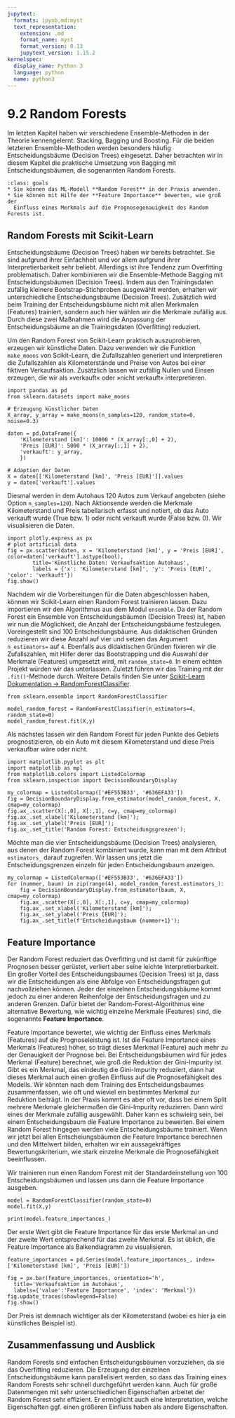 ```yaml
---
jupytext:
  formats: ipynb,md:myst
  text_representation:
    extension: .md
    format_name: myst
    format_version: 0.13
    jupytext_version: 1.15.2
kernelspec:
  display_name: Python 3
  language: python
  name: python3
---
```


# 9.2 Random Forests

Im letzten Kapitel haben wir verschiedene Ensemble-Methoden in der Theorie
kennengelernt: Stacking, Bagging und Boosting. Für die beiden letzteren
Ensemble-Methoden werden besonders häufig Entscheidungsbäume (Decision Trees)
eingesetzt. Daher betrachten wir in diesem Kapitel die praktische Umsetzung von
Bagging mit Entscheidungsbäumen, die sogenannten Random Forests.

```{admonition} Lernziele
:class: goals
* Sie können das ML-Modell **Random Forest** in der Praxis anwenden.
* Sie können mit Hilfe der **Feature Importance** bewerten, wie groß der
  Einfluss eines Merkmals auf die Prognosegenauigkeit des Random Forests ist.
```

## Random Forests mit Scikit-Learn

Entscheidungsbäume (Decision Trees) haben wir bereits betrachtet. Sie sind
aufgrund ihrer Einfachheit und vor allem aufgrund ihrer Interpretierbarkeit sehr
beliebt. Allerdings ist ihre Tendenz zum Overfitting problematisch. Daher
kombinieren wir die Ensemble-Methode Bagging mit Entscheidungsbäumen (Decision
Trees). Indem aus den Trainingsdaten zufällig kleinere Bootstrap-Stichproben
ausgewählt werden, erhalten wir unterschiedliche Entscheidungsbäume (Decision
Trees). Zusätzlich wird beim Training der Entscheidungsbäume nicht mit allen
Merkmalen (Features) trainiert, sondern auch hier wählen wir die Merkmale
zufällig aus. Durch diese zwei Maßnahmen wird die Anpassung der
Entscheidungsbäume an die Trainingsdaten (Overfitting) reduziert.

Um den Random Forest von Scikit-Learn praktisch auszuprobieren, erzeugen wir
künstliche Daten. Dazu verwenden wir die Funktion `make_moons` von Scikit-Learn,
die Zufallszahlen generiert und interpretieren die Zufallszahlen als
Kilometerstände und Preise von Autos bei einer fiktiven Verkaufsaktion.
Zusätzlich lassen wir zufällig Nullen und Einsen erzeugen, die wir als
»verkauft« oder »nicht verkauft« interpretieren.

```{code-cell} ipython3
import pandas as pd 
from sklearn.datasets import make_moons

# Erzeugung künstlicher Daten
X_array, y_array = make_moons(n_samples=120, random_state=0, noise=0.3)

daten = pd.DataFrame({
    'Kilometerstand [km]': 10000 * (X_array[:,0] + 2),
    'Preis [EUR]': 5000 * (X_array[:,1] + 2),
    'verkauft': y_array,
    })

# Adaption der Daten
X = daten[['Kilometerstand [km]', 'Preis [EUR]']].values
y = daten['verkauft'].values
```

Diesmal werden in dem Autohaus 120 Autos zum Verkauf angeboten (siehe Option
`n_samples=120`). Nach Aktionsende werden die Merkmale Kilometerstand und Preis
tabellarisch erfasst und notiert, ob das Auto verkauft wurde (True bzw. 1) oder
nicht verkauft wurde (False bzw. 0). Wir visualisieren die Daten.

```{code-cell} ipython3
import plotly.express as px
# plot artificial data
fig = px.scatter(daten, x = 'Kilometerstand [km]', y = 'Preis [EUR]', color=daten['verkauft'].astype(bool),
        title='Künstliche Daten: Verkaufsaktion Autohaus',
        labels = {'x': 'Kilometerstand [km]', 'y': 'Preis [EUR]', 'color': 'verkauft'})
fig.show()
```

Nachdem wir die Vorbereitungen für die Daten abgeschlossen haben, können wir
Scikit-Learn einen Random Forest trainieren lassen. Dazu importieren wir den
Algorithmus aus dem Modul `ensemble`. Da der Random Forest ein Ensemble von
Entscheidungsbäumen (Decision Trees) ist, haben wir nun die Möglichkeit, die
Anzahl der Entscheidungsbäume festzulegen. Voreingestellt sind 100
Entscheidungsbäume. Aus didaktischen Gründen reduzieren wir diese Anzahl auf
vier und setzen das Argument `n_estimators=` auf `4`. Ebenfalls aus didaktischen
Gründen fixieren wir die Zufallszahlen, mit Hilfer derer das Bootstrapping und
die Auswahl der Merkmale (Features) umgesetzt wird, mit `random_state=0`. In
einem echten Projekt würden wir das unterlassen. Zuletzt führen wir das Training
mit der `.fit()`-Methode durch. Weitere Details finden Sie unter [Scikit-Learn
Dokumentation →
RandomForestClassifier](https://scikit-learn.org/stable/modules/generated/sklearn.ensemble.RandomForestClassifier.html).

```{code-cell} ipython3
from sklearn.ensemble import RandomForestClassifier

model_random_forest = RandomForestClassifier(n_estimators=4, random_state=0)
model_random_forest.fit(X,y)
```

Als nächstes lassen wir den Random Forest für jeden Punkte des Gebiets
prognostizieren, ob ein Auto mit diesem Kilometerstand und diese Preis
verkaufbar wäre oder nicht.

```{code-cell} ipython3
import matplotlib.pyplot as plt
import matplotlib as mpl
from matplotlib.colors import ListedColormap
from sklearn.inspection import DecisionBoundaryDisplay

my_colormap = ListedColormap(['#EF553B33', '#636EFA33'])
fig = DecisionBoundaryDisplay.from_estimator(model_random_forest, X,  cmap=my_colormap)
fig.ax_.scatter(X[:,0], X[:,1], c=y, cmap=my_colormap)
fig.ax_.set_xlabel('Kilometerstand [km]');
fig.ax_.set_ylabel('Preis [EUR]');
fig.ax_.set_title('Random Forest: Entscheidungsgrenzen');
```

Möchte man die vier Entscheidungsbäume (Decision Trees) analysieren, aus denen
der Random Forest kombiniert wurde, kann man mit dem Attribut `estimators_`
darauf zugreifen. Wir lassen uns jetzt die Entscheidungsgrenzen einzeln für
jeden Entscheidungsbaum anzeigen.

```{code-cell} ipython3
my_colormap = ListedColormap(['#EF553B33', '#636EFA33'])
for (nummer, baum) in zip(range(4), model_random_forest.estimators_):
    fig = DecisionBoundaryDisplay.from_estimator(baum, X,  cmap=my_colormap)
    fig.ax_.scatter(X[:,0], X[:,1], c=y, cmap=my_colormap)
    fig.ax_.set_xlabel('Kilometerstand [km]');
    fig.ax_.set_ylabel('Preis [EUR]');
    fig.ax_.set_title(f'Entscheidungsbaum {nummer+1}');
```

## Feature Importance

Der Random Forest reduziert das Overfitting und ist damit für zukünftige
Prognosen besser gerüstet, verliert aber seine leichte Interpretierbarkeit. Ein
großer Vorteil des Entscheidungsbaumes (Decision Trees) ist ja, dass wir die
Entscheidungen als eine Abfolge von Entscheidungsfragen gut nachvollziehen
können. Jeder der einzelnen Entscheidungsbäume kommt jedoch zu einer anderen
Reihenfolge der Entscheidungsfragen und zu anderen Grenzen. Dafür bietet der
Random-Forest-Algorithmus eine alternative Bewertung, wie wichtig einzelne
Merkmale (Features) sind, die sogenannte **Feature Importance**.

Feature Importance bewertet, wie wichtig der Einfluss eines Merkmals (Features)
auf die Prognoseleistung ist. Ist die Feature Importance eines Merkmals
(Features) höher, so trägt dieses Merkmal (Feature) auch mehr zu der Genauigkeit
der Prognose bei. Bei Entscheidungsbäumen wird für jedes Merkmal (Feature)
berechnet, wie groß die Reduktion der Gini-Impurity ist. Gibt es ein Merkmal,
das eindeutig die Gini-Impurity reduziert, dann hat dieses Merkmal auch einen
großen Einfluss auf die Prognosefähigkeit des Modells. Wir könnten nach dem
Training des Entscheidungsbaumes zusammenfassen, wie oft und wieviel ein
bestimmtes Merkmal zur Reduktion beiträgt. In der Praxis kommt es aber oft vor,
dass bei einem Split mehrere Merkmale gleichermaßen die Gini-Impurity
reduzieren. Dann wird eines der Merkmale zufällig ausgewählt. Daher kann es
schwieirg sein, bei einem Entscheidungsbaum die Feature Importance zu bewerten.
Bei einem Random Forest hingegen werden viele Entscheidungsbäume trainiert. Wenn
wir jetzt bei allen Entscheiungsbäumen die Feature Importance berechnen und den
Mittelwert bilden, erhalten wir ein aussagekräftiges Bewertungskriterium, wie
stark einzelne Merkmale die Prognosefähigkeit beeinflussen.

Wir trainieren nun einen Random Forest mit der Standardeinstellung von 100
Entscheidungsbäumen und lassen uns dann die Feature Importance ausgeben.

```{code-cell} ipython3
model = RandomForestClassifier(random_state=0)
model.fit(X,y)

print(model.feature_importances_)
```

Der erste Wert gibt die Feature Importance für das erste Merkmal an und der zweite Wert entsprechend für das zweite Merkmal. Es ist üblich, die Feature Importance als Balkendiagramm zu visualisieren.

```{code-cell} ipython3
feature_importances = pd.Series(model.feature_importances_, index=['Kilometerstand [km]', 'Preis [EUR]'])

fig = px.bar(feature_importances, orientation='h',
  title='Verkaufsaktion im Autohaus', 
  labels={'value':'Feature Importance', 'index': 'Merkmal'})
fig.update_traces(showlegend=False) 
fig.show()
```

Der Preis ist demnach wichtiger als der Kilometerstand (wobei es hier ja ein
künstliches Beispiel ist).

## Zusammenfassung und Ausblick

Random Forests sind einfachen Entscheidungsbäumen vorzuziehen, da sie das
Overfitting reduzieren. Die Erzeugung der einzelnen Entscheidungsbäume kann
parallelisiert werden, so dass das Training eines Random Forests sehr schnell
durchgeführt werden kann. Auch für große Datenmengen mit sehr unterschiedlichen
Eigenschaften arbeitet der Random Forest sehr effizient. Er ermöglicht auch eine
Interpretation, welche Eigenschaften ggf. einen größeren Einfluss haben als
andere Eigenschaften.
